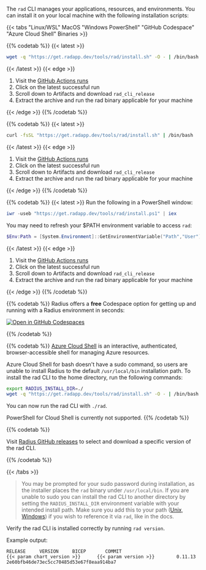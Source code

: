 The `rad` CLI manages your applications, resources, and environments. You can install it on your local machine with the following installation scripts:

{{< tabs "Linux/WSL" MacOS "Windows PowerShell" "GitHub Codespace" "Azure Cloud Shell" Binaries >}}

{{% codetab %}}
{{< latest >}}
```bash
wget -q "https://get.radapp.dev/tools/rad/install.sh" -O - | /bin/bash
```
{{< /latest >}}
{{< edge >}}

1. Visit the [GitHub Actions runs](https://github.com/radius-project/radius/actions/workflows/build.yaml?query=branch%3Amain+event%3Apush)
1. Click on the latest successful run
1. Scroll down to Artifacts and download `rad_cli_release`
1. Extract the archive and run the rad binary applicable for your machine

{{< /edge >}}
{{% /codetab %}}

{{% codetab %}}
{{< latest >}}
```bash
curl -fsSL "https://get.radapp.dev/tools/rad/install.sh" | /bin/bash
```
{{< /latest >}}
{{< edge >}}

1. Visit the [GitHub Actions runs](https://github.com/radius-project/radius/actions/workflows/build.yaml?query=branch%3Amain+event%3Apush)
1. Click on the latest successful run
1. Scroll down to Artifacts and download `rad_cli_release`
1. Extract the archive and run the rad binary applicable for your machine

{{< /edge >}}
{{% /codetab %}}

{{% codetab %}}
{{< latest >}}
Run the following in a PowerShell window:

```powershell
iwr -useb "https://get.radapp.dev/tools/rad/install.ps1" | iex
```

You may need to refresh your $PATH environment variable to access `rad`:
```powershell
$Env:Path = [System.Environment]::GetEnvironmentVariable("Path","User")
```
{{< /latest >}}
{{< edge >}}

1. Visit the [GitHub Actions runs](https://github.com/radius-project/radius/actions/workflows/build.yaml?query=branch%3Amain+event%3Apush)
1. Click on the latest successful run
1. Scroll down to Artifacts and download `rad_cli_release`
1. Extract the archive and run the rad binary applicable for your machine

{{< /edge >}}
{{% /codetab %}}

{{% codetab %}}
Radius offers a **free** Codespace option for getting up and running with a Radius environment in seconds:

[![Open in GitHub Codespaces](https://github.com/codespaces/badge.svg)](https://codespaces.new/radius-project/samples)

{{% /codetab %}}

{{% codetab %}}
[Azure Cloud Shell](https://docs.microsoft.com/en-us/azure/cloud-shell/overview) is an interactive, authenticated, browser-accessible shell for managing Azure resources.

Azure Cloud Shell for bash doesn't have a sudo command, so users are unable to install Radius to the default `/usr/local/bin` installation path. To install the rad CLI to the home directory, run the following commands:

```bash
export RADIUS_INSTALL_DIR=./
wget -q "https://get.radapp.dev/tools/rad/install.sh" -O - | /bin/bash
```

You can now run the rad CLI with `./rad`.

PowerShell for Cloud Shell is currently not supported.
{{% /codetab %}}

{{% codetab %}}

Visit [Radius GitHub releases](https://github.com/radius-project/radius/releases) to select and download a specific version of the rad CLI.

{{% /codetab %}}

{{< /tabs >}}

> You may be prompted for your sudo password during installation, as the installer places the `rad` binary under `/usr/local/bin`. If you are unable to sudo you can install the rad CLI to another directory by setting the `RADIUS_INSTALL_DIR` environment variable with your intended install path. Make sure you add this to your path ([Unix](https://www.howtogeek.com/658904/how-to-add-a-directory-to-your-path-in-linux/), [Windows](https://windowsloop.com/how-to-add-to-windows-path/)) if you wish to reference it via `rad`, like in the docs.

Verify the rad CLI is installed correctly by running `rad version`. 

Example output:
```
RELEASE     VERSION     BICEP       COMMIT
{{< param chart_version >}}      {{< param version >}}        0.11.13     2e60bfb46de73ec5cc70485d53e67f8eaa914ba7
```